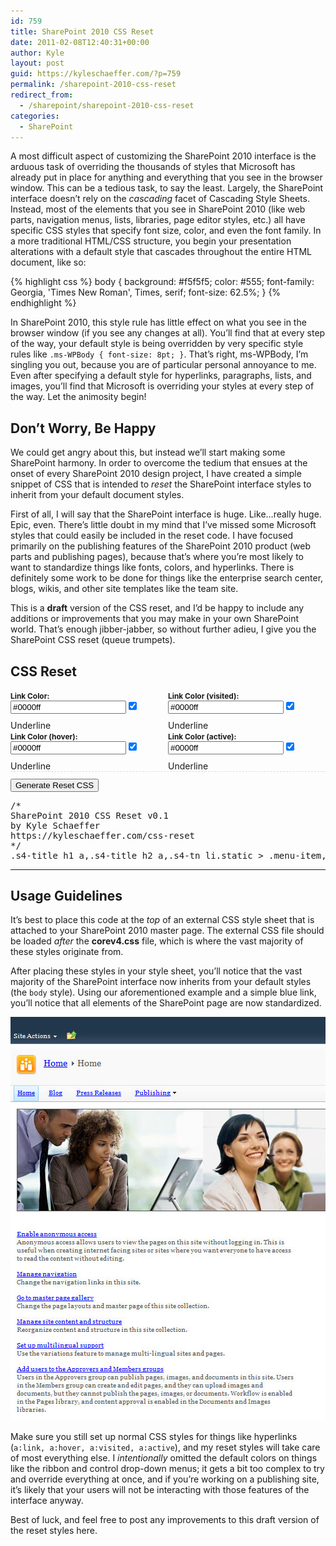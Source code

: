 ```yaml
---
id: 759
title: SharePoint 2010 CSS Reset
date: 2011-02-08T12:40:31+00:00
author: Kyle
layout: post
guid: https://kyleschaeffer.com/?p=759
permalink: /sharepoint-2010-css-reset
redirect_from:
  - /sharepoint/sharepoint-2010-css-reset
categories:
  - SharePoint
---
```

A most difficult aspect of customizing the SharePoint 2010 interface is the arduous task of overriding the thousands of styles that Microsoft has already put in place for anything and everything that you see in the browser window. This can be a tedious task, to say the least. Largely, the SharePoint interface doesn’t rely on the _cascading_ facet of Cascading Style Sheets. Instead, most of the elements that you see in SharePoint 2010 (like web parts, navigation menus, lists, libraries, page editor styles, etc.) all have specific CSS styles that specify font size, color, and even the font family. In a more traditional HTML/CSS structure, you begin your presentation alterations with a default style that cascades throughout the entire HTML document, like so:

{% highlight css %}
body {
  background: #f5f5f5;
  color: #555;
  font-family: Georgia, 'Times New Roman', Times, serif;
  font-size: 62.5%;
}
{% endhighlight %}

In SharePoint 2010, this style rule has little effect on what you see in the browser window (if you see any changes at all). You’ll find that at every step of the way, your default style is being overridden by very specific style rules like `.ms-WPBody { font-size: 8pt; }`. That’s right, ms-WPBody, I’m singling you out, because you are of particular personal annoyance to me. Even after specifying a default style for hyperlinks, paragraphs, lists, and images, you’ll find that Microsoft is overriding your styles at every step of the way. Let the animosity begin!

## Don’t Worry, Be Happy

We could get angry about this, but instead we’ll start making some SharePoint harmony. In order to overcome the tedium that ensues at the onset of every SharePoint 2010 design project, I have created a simple snippet of CSS that is intended to _reset_ the SharePoint interface styles to inherit from your default document styles.

First of all, I will say that the SharePoint interface is huge. Like&hellip;really huge. Epic, even. There’s little doubt in my mind that I’ve missed some Microsoft styles that could easily be included in the reset code. I have focused primarily on the publishing features of the SharePoint 2010 product (web parts and publishing pages), because that’s where you’re most likely to want to standardize things like fonts, colors, and hyperlinks. There is definitely some work to be done for things like the enterprise search center, blogs, wikis, and other site templates like the team site.

This is a **draft** version of the CSS reset, and I’d be happy to include any additions or improvements that you may make in your own SharePoint world. That’s enough jibber-jabber, so without further adieu, I give you the SharePoint CSS reset (queue trumpets).

## CSS Reset

<div class="color-field"><label class="field-label">Link Color:</label><input id="linkc" type="text" value="#0000ff" /> <input id="linkd" checked="checked" type="checkbox" /> <label for="linkd">Underline</label></div>
<div class="color-field"><label class="field-label">Link Color (visited):</label><input id="visitc" type="text" value="#0000ff" /> <input id="visitd" checked="checked" type="checkbox" /> <label for="visitd">Underline</label></div>
<div class="color-field"><label class="field-label">Link Color (hover):</label><input id="hoverc" type="text" value="#0000ff" /> <input id="hoverd" checked="checked" type="checkbox" /> <label for="hoverd">Underline</label></div>
<div class="color-field"><label class="field-label">Link Color (active):</label><input id="activec" type="text" value="#0000ff" /> <input id="actived" checked="checked" type="checkbox" /> <label for="actived">Underline</label></div>
<div class="color-action"><input id="generate-reset" type="button" value="Generate Reset CSS" /></div>
<pre id="css-reset-pre">/*
SharePoint 2010 CSS Reset v0.1
by Kyle Schaeffer
https://kyleschaeffer.com/css-reset
*/
.s4-title h1 a,.s4-title h2 a,.s4-tn li.static &gt; .menu-item,.ms-WPBody a:link,.link-item a,.link-item a:link,.s4-ql ul.root &gt; li &gt; .menu-item,.s4-qlheader,.s4-ql a.selected,.s4-ql ul.root ul &gt; li &gt; a,.ms-menutoolbar td a,a.ms-addnew,.ms-ltviewselectormenuheader .ms-viewselector a,.ms-ltviewselectormenuheader .ms-viewselectorhover a,.ms-vb a:link,.ms-vb2 a:link,.ms-vb-user a:link,.ms-linksection-level1 ul li a,.ms-WPTitle a{color:#0000ff;text-decoration:underline;}.ms-WPBody a:visited,.link-item a:visited,.s4-qlheader:visited,a.ms-addnew:visited,.ms-ltviewselectormenuheader .ms-viewselector a:visited,.ms-ltviewselectormenuheader .ms-viewselectorhover a:visited,.ms-vb a:visited,.ms-vb2 a:visited,.ms-vb-user a:visited,.ms-linksection-level1 ul li a:visited{color:#0000ff;text-decoration:underline;}.s4-title h1 a:hover,.s4-title h2 a:hover,.s4-tn li.static &gt; a:hover,.s4-toplinks .s4-tn a.selected:hover,.ms-WPBody a:hover,.link-item a:hover,.s4-ql ul &gt; li &gt; a:hover,.s4-ql ul.root &gt; li &gt; a:hover,.s4-qlheader:hover,.ms-rtestate-field a:hover,.s4-ql ul.root ul &gt; li &gt; a:hover,.ms-menutoolbar td a:hover,.ms-vh a:hover,.ms-vh2 a:hover,a.ms-addnew:hover,.ms-ltviewselectormenuheader .ms-viewselector a:hover,.ms-ltviewselectormenuheader .ms-viewselectorhover a:hover,a.ms-toolbar:hover,.ms-vh2-nofilter a:hover,.ms-vh2-nofilter-notextalign a:hover,.ms-vb a:hover,.ms-vb2 a:hover,.ms-vb-user a:hover,.ms-linksection-level1 ul li a:hover,.ms-propertysheet a:hover,.ms-sectionheader a:hover,.ms-disc a:hover{color:#0000ff;text-decoration:underline;}.link-item a:active,a.ms-addnew:active,.ms-ltviewselectormenuheader .ms-viewselector a:active,.ms-ltviewselectormenuheader .ms-viewselectorhover a:active,.ms-vb a:active,.ms-vb2 a:active,.ms-vb-user a:active,.ms-linksection-level1 ul li a:active{color:#0000ff;text-decoration:underline;}.s4-ql a.selected,.ms-viewlsts .ms-vb2 &gt; a,.ms-addnew a,.ms-selectorlink a,.ms-selectorlink a:visited,.ms-navitem a:link{color:#0000ff!important;text-decoration:underline!important;}.s4-ql a.selected:visited,.ms-viewlsts .ms-vb2 &gt; a:visited,.ms-addnew a:visited,.ms-navitem a:visited{color:#0000ff!important;text-decoration:underline!important;}.s4-ql a.selected:hover,.ms-viewlsts .ms-vb2 &gt; a:hover,.ms-addnew a:hover,tr.s4-itm-hover a:hover,tr.ms-itmhover a:hover,.ms-selectorlink a:hover,.ms-navitem a:hover,.ms-WPTitle a:hover{color:#0000ff!important;text-decoration:underline!important;}.s4-ql a.selected:active,.ms-viewlsts .ms-vb2 &gt; a:active,.ms-addnew a:active,.ms-navitem a:active{color:#0000ff!important;text-decoration:underline!important;}.ms-cui-ribbon,.ms-cui-menu,.ms-siteactionsmenuinner,.ms-siteactionsmenuhover,.ms-welcomeMenu,div.ms-MenuUIPopupBody.ms-MenuUIPopupScreen,div.ms-MenuUIPopupBody.ms-MenuUIPopupScreen div.ms-MenuUIPopupInner,div.ms-MenuUIPopupBody.ms-MenuUIPopupScreen div.ms-MenuUIPopupInner div,.ms-cui-toolbar-toolbar,.s4-titletable,.ms-socialNotif-Container,.ms-sbplain,.ms-sbtable,body #pageStatusBar,.link-item,.link-item a,.link-item a:link,.ms-WPBody,.ms-menutoolbar td a,.ms-toolbar,.ms-listheaderlabel,.ms-viewselector,.ms-viewselectortext,.ms-viewselectorhover,.ms-vh2-nofilter,.ms-vh2-nofilter-notextalign,.ms-vh,.ms-vh2,.ms-vh-icon,.ms-vh-icon-empty,.ms-vhImage,.ms-gb,.ms-gb2,.ms-gbload,.ms-vb,.ms-vb2,.ms-vb-tall,.ms-vb-user,.ms-vh2-nograd,.ms-vh3-nograd,.ms-vh2-nograd-icon,.ms-vh2-nofilter-icon,.ms-pb,.ms-pb-selected,.ms-ph,td.ms-vb,a.ms-addnew,.ms-ltviewselectormenuheader .ms-viewselector a,.ms-ltviewselectormenuheader .ms-viewselectorhover a,th.ms-vh,td.ms-vb,.ms-dlgTitleText,.ms-formlabel,.ms-descriptiontext,.ms-formtoolbar,select,.ms-input,.ms-long,.ms-inputuserfield,.ms-toolbarContainer,div.ms-formfieldlabelcontainer span.ms-formfieldlabel,.ms-formfieldlabelcontainer,.description,.ms-sectionheader,.ms-linksection-level1,.ms-pageinformation h3.ms-standardheader,table.ms-pageinformation,table.ms-createpageinformation,.ms-pageinformation table td,.ms-createpageinformation table td,.ms-linksectionheader,th .ms-vb,.ms-vh2-nofilter-icon,th.ms-vh2-nograd,th.ms-vh2-nograd-icon,.ms-propertysheet,.ms-formdescription,.ms-paging,.ms-listedit .ms-standardheader,.ms-listedit .ms-linksectionheader,.ms-listedit .ms-linksectionheader .ms-standardheader,.ms-listedit table.ms-pageinformation,.ms-listedit .ms-pageinformation table td,.ms-listedit .ms-propertysheet,.ms-listedit .ms-descriptiontext,.ms-SPZoneLabel,.ms-SPButton,.ms-wpadder-sectionhead,.ms-wpadder-wpname,.ms-wpadder-categoryColumn,.ms-wpadder-categoryColumn td,.ms-wpadder-items,.ms-wpadder-upload input,.ms-wpadder-upload button,.ms-wpadder-tabTable th,.ms-wpadder-description,.ms-wpadder-zoneArea button,.ms-WPTitle,.link-item-large,.link-item-large a,.link-item-large a:link,div.title-With-Background a,div.title-With-Background a:link,div.title-With-Background a:hover,div.title-With-Background a:visited,div.title-With-Background a:active,.headertitle,.headertitle a,.headertitle a:link,.level-item,.level-item a,.level-item a:link,.headertitle-band,.headertitle-band a,.headertitle-band a:link,.headertitle-large,.headertitle-large a,.headertitle-large a:link,.headertitle-small,.headertitle-small a,.headertitle-small a:link,.level-description,.ms-WPBody td,.medium,groupheader,.ms-rtelong,.ms-longer,.ms-rtelonger,.ms-radiotext,.ms-rtedropdown,.ms-lookuptypeintextbox,.ms-rtefield,table.ms-disc td,table tr td.ms-disc-bordered-noleft,.ms-formbodysurvey,.ms-gridCol,.ms-gridT1,.ms-surveyVBarT,.ms-surveyVBarTC,.ms-surveyTotal{font-family:inherit;}.ms-selectorlink a,.ms-selectorlink a:visited{font-family:inherit!important;}.ms-cui-ribbon,.ms-cui-menu,.ms-siteactionsmenu,.s4-breadcrumb-menu,.ms-cui-TabRowLeft,.ms-cui-toolbar-toolbar,.ms-MenuUILabel,.ms-MenuUILabelRtL,.ms-menuuilabelcompact,.ms-menuuilabelcompactRtl,div.ms-MenuUIPopupScreen div.ms-MenuUIPopupInner div.ms-MenuUILarge ul.ms-MenuUIUL div.ms-MenuUIULItem a.ms-MenuUIULLink,div.ms-MenuUIPopupScreen div.ms-MenuUIPopupInner div.ms-MenuUILargeRtL ul.ms-MenuUIUL div.ms-MenuUIULItem a.ms-MenuUIULLink,.s4-search input.ms-sbplain,.ms-sbplain,.s4-search input,.link-item,.link-item a,.link-item a:link,.ms-WPBody,.s4-ql ul.root &gt; li &gt; .menu-item,.s4-qlheader,.s4-qlheader:visited,.ms-menutoolbar td a,.ms-toolbar,.ms-listheaderlabel,.ms-viewselector,.ms-viewselectortext,.ms-viewselectorhover,.ms-vh2-nofilter,.ms-vh2-nofilter-notextalign,.ms-vh,.ms-vh2,.ms-vh-icon,.ms-vh-icon-empty,.ms-vhImage,.ms-gb,.ms-gb2,.ms-gbload,.ms-vb,.ms-vb2,.ms-vb-tall,.ms-vb-user,.ms-vh2-nograd,.ms-vh3-nograd,.ms-vh2-nograd-icon,.ms-vh2-nofilter-icon,.ms-pb,.ms-pb-selected,.ms-ph,td.ms-vb,a.ms-addnew,.ms-ltviewselectormenuheader .ms-viewselector a,.ms-ltviewselectormenuheader .ms-viewselectorhover a,th.ms-vh,td.ms-vb,.s4-titletable,.ms-dlgTitleText,.ms-descriptiontext,.ms-formtoolbar,select,.ms-input,.ms-long,.ms-dtinput,.ms-dttimeinput,.ms-inputuserfield,.ms-toolbarContainer,div.ms-formfieldlabelcontainer span.ms-formfieldlabel,.ms-formfieldlabelcontainer,.description,.ms-linksection-level1 h3,.ms-linksection-level1 ul li a,.ms-pageinformation h3.ms-standardheader,table.ms-pageinformation,table.ms-createpageinformation,.ms-pageinformation table td,.ms-createpageinformation table td,th .ms-vb,.ms-vh2-nofilter-icon,th.ms-vh2-nograd,th.ms-vh2-nograd-icon,.ms-formdescription,.ms-authoringcontrols,.ms-paging,.ms-listedit .ms-standardheader,.ms-listedit .ms-linksectionheader,.ms-listedit .ms-linksectionheader .ms-standardheader,.ms-linksectionheader,.ms-SPZoneLabel,.ms-SPButton,.ms-wpadder-categoryColumn,.ms-wpadder-categoryColumn td,.ms-wpadder-items,.ms-wpadder-upload input,.ms-wpadder-upload button,.ms-wpadder-tabTable th,.ms-wpadder-description,.ms-wpadder-zoneArea button,.ms-WPTitle,.level-item,.level-item a,.level-item a:link,.level-description,.headertitle,.ms-WPBody td,.medium,groupheader,.ms-rtelong,.ms-longer,.ms-rtelonger,.ms-radiotext,.ms-rtedropdown,.ms-lookuptypeintextbox,.ms-rtefield,table.ms-disc td,table tr td.ms-disc-bordered-noleft,.ms-gridCol{font-size:1em;}.s4-title h2,.ms-socialNotif-text,.s4-search select.ms-sbscopes,.s4-search input.ms-sbplain,.article-content,.welcome-content,.s4-title .s4-pagedescription,.s4-title .s4uniqpermdescription,.ms-toolbar,.ms-listheaderlabel,.ms-gb .ms-standardheader,.ms-standardheader,.ms-gb,.ms-gb2,.ms-gbload,.ms-vb-tall,.ms-vb-user,.ms-pb,.ms-pb-selected td,.ms-vb,.ms-vb2,.ms-viewlsts-noitems &gt; b,.s4-specialNavLinkList a:hover &gt; span.ms-splinkbutton-text,.ms-vh2-nofilter,.ms-vh2-nofilter-notextalign,.ms-formlabel,.ms-descriptiontext,.ms-formtoolbar,.ms-toolbarContainer,.description,.link-item,.ms-sectionheader,.ms-linksection-level1 h3,.ms-pageinformation h3.ms-standardheader,.ms-linksectionheader .ms-standardheader,.ms-linksectionheader,.ms-pageinformation th,.ms-createpageinformation th,th .ms-vb,.ms-vh2-nofilter-icon,th.ms-vh2-nograd,th.ms-vh2-nograd-icon,.ms-vh,.ms-vh2,.ms-vh-icon-empty,.ms-vhImage,.ms-vh2-nograd,.ms-vh3-nograd,.ms-vh2-nograd-icon,.ms-vh2-nofilter-icon,.ms-ph,.ms-propertysheet,.ms-pageinformation table td,.ms-createpageinformation table td,.ms-bottompaging .ms-paging,.ms-paging,.ms-listedit .ms-standardheader,.ms-listedit .ms-linksectionheader,.ms-listedit .ms-linksectionheader .ms-standardheader,.ms-listedit .ms-gb .ms-vh2-nofilter,.ms-listedit .ms-gb .ms-vh2,.tmt-name,.ms-SPZoneTitle,.ms-SPZoneLabel,.ms-rteElement-P,.level-description,.headertitle,.medium,groupheader,.ms-rtefield,table.ms-disc td{color:inherit;}.ms-viewlsts th.ms-vh2-nofilter{color:inherit!important;}.ms-cui-ribbon a:link,.ms-cui-ribbon a:visited,.ms-cui-ribbon a:hover,.ms-cui-ribbon a:active,.ms-cui-menu a:link,.ms-cui-menu a:visited,.ms-cui-menu a:hover,.ms-cui-menu a:active,.ms-siteactionsmenu &gt; span &gt; a,.ms-menutoolbar td a,.ms-menutoolbar td a:hover,.s4-specialNavLinkList a:hover &gt; span.ms-splinkbutton-text,a.ms-socialNotif{text-decoration:none;}</pre>
<script type='text/javascript' src='//ajax.googleapis.com/ajax/libs/jquery/1.10.2/jquery.min.js?ver=1.10.2'></script>
<script type="text/javascript">var defaultScript="/*\nSharePoint 2010 CSS Reset v0.1\nby Kyle Schaeffer\nhttps://kyleschaeffer.com/css-reset\n*/\n.s4-title h1 a,.s4-title h2 a,.s4-tn li.static > .menu-item,.ms-WPBody a:link,.link-item a,.link-item a:link,.s4-ql ul.root > li > .menu-item,.s4-qlheader,.s4-ql a.selected,.s4-ql ul.root ul > li > a,.ms-menutoolbar td a,a.ms-addnew,.ms-ltviewselectormenuheader .ms-viewselector a,.ms-ltviewselectormenuheader .ms-viewselectorhover a,.ms-vb a:link,.ms-vb2 a:link,.ms-vb-user a:link,.ms-linksection-level1 ul li a,.ms-WPTitle a{color:%linkc%;text-decoration:%linkd%;}.ms-WPBody a:visited,.link-item a:visited,.s4-qlheader:visited,a.ms-addnew:visited,.ms-ltviewselectormenuheader .ms-viewselector a:visited,.ms-ltviewselectormenuheader .ms-viewselectorhover a:visited,.ms-vb a:visited,.ms-vb2 a:visited,.ms-vb-user a:visited,.ms-linksection-level1 ul li a:visited{color:%visitc%;text-decoration:%visitd%;}.s4-title h1 a:hover,.s4-title h2 a:hover,.s4-tn li.static > a:hover,.s4-toplinks .s4-tn a.selected:hover,.ms-WPBody a:hover,.link-item a:hover,.s4-ql ul > li > a:hover,.s4-ql ul.root > li > a:hover,.s4-qlheader:hover,.ms-rtestate-field a:hover,.s4-ql ul.root ul > li > a:hover,.ms-menutoolbar td a:hover,.ms-vh a:hover,.ms-vh2 a:hover,a.ms-addnew:hover,.ms-ltviewselectormenuheader .ms-viewselector a:hover,.ms-ltviewselectormenuheader .ms-viewselectorhover a:hover,a.ms-toolbar:hover,.ms-vh2-nofilter a:hover,.ms-vh2-nofilter-notextalign a:hover,.ms-vb a:hover,.ms-vb2 a:hover,.ms-vb-user a:hover,.ms-linksection-level1 ul li a:hover,.ms-propertysheet a:hover,.ms-sectionheader a:hover,.ms-disc a:hover{color:%hoverc%;text-decoration:%hoverd%;}.link-item a:active,a.ms-addnew:active,.ms-ltviewselectormenuheader .ms-viewselector a:active,.ms-ltviewselectormenuheader .ms-viewselectorhover a:active,.ms-vb a:active,.ms-vb2 a:active,.ms-vb-user a:active,.ms-linksection-level1 ul li a:active{color:%activec%;text-decoration:%actived%;}.s4-ql a.selected,.ms-viewlsts .ms-vb2 > a,.ms-addnew a,.ms-selectorlink a,.ms-selectorlink a:visited,.ms-navitem a:link{color:%linkc%!important;text-decoration:%linkd%!important;}.s4-ql a.selected:visited,.ms-viewlsts .ms-vb2 > a:visited,.ms-addnew a:visited,.ms-navitem a:visited{color:%visitc%!important;text-decoration:%visitd%!important;}.s4-ql a.selected:hover,.ms-viewlsts .ms-vb2 > a:hover,.ms-addnew a:hover,tr.s4-itm-hover a:hover,tr.ms-itmhover a:hover,.ms-selectorlink a:hover,.ms-navitem a:hover,.ms-WPTitle a:hover{color:%hoverc%!important;text-decoration:%hoverd%!important;}.s4-ql a.selected:active,.ms-viewlsts .ms-vb2 > a:active,.ms-addnew a:active,.ms-navitem a:active{color:%activec%!important;text-decoration:%actived%!important;}.ms-cui-ribbon,.ms-cui-menu,.ms-siteactionsmenuinner,.ms-siteactionsmenuhover,.ms-welcomeMenu,div.ms-MenuUIPopupBody.ms-MenuUIPopupScreen,div.ms-MenuUIPopupBody.ms-MenuUIPopupScreen div.ms-MenuUIPopupInner,div.ms-MenuUIPopupBody.ms-MenuUIPopupScreen div.ms-MenuUIPopupInner div,.ms-cui-toolbar-toolbar,.s4-titletable,.ms-socialNotif-Container,.ms-sbplain,.ms-sbtable,body #pageStatusBar,.link-item,.link-item a,.link-item a:link,.ms-WPBody,.ms-menutoolbar td a,.ms-toolbar,.ms-listheaderlabel,.ms-viewselector,.ms-viewselectortext,.ms-viewselectorhover,.ms-vh2-nofilter,.ms-vh2-nofilter-notextalign,.ms-vh,.ms-vh2,.ms-vh-icon,.ms-vh-icon-empty,.ms-vhImage,.ms-gb,.ms-gb2,.ms-gbload,.ms-vb,.ms-vb2,.ms-vb-tall,.ms-vb-user,.ms-vh2-nograd,.ms-vh3-nograd,.ms-vh2-nograd-icon,.ms-vh2-nofilter-icon,.ms-pb,.ms-pb-selected,.ms-ph,td.ms-vb,a.ms-addnew,.ms-ltviewselectormenuheader .ms-viewselector a,.ms-ltviewselectormenuheader .ms-viewselectorhover a,th.ms-vh,td.ms-vb,.ms-dlgTitleText,.ms-formlabel,.ms-descriptiontext,.ms-formtoolbar,select,.ms-input,.ms-long,.ms-inputuserfield,.ms-toolbarContainer,div.ms-formfieldlabelcontainer span.ms-formfieldlabel,.ms-formfieldlabelcontainer,.description,.ms-sectionheader,.ms-linksection-level1,.ms-pageinformation h3.ms-standardheader,table.ms-pageinformation,table.ms-createpageinformation,.ms-pageinformation table td,.ms-createpageinformation table td,.ms-linksectionheader,th .ms-vb,.ms-vh2-nofilter-icon,th.ms-vh2-nograd,th.ms-vh2-nograd-icon,.ms-propertysheet,.ms-formdescription,.ms-paging,.ms-listedit .ms-standardheader,.ms-listedit .ms-linksectionheader,.ms-listedit .ms-linksectionheader .ms-standardheader,.ms-listedit table.ms-pageinformation,.ms-listedit .ms-pageinformation table td,.ms-listedit .ms-propertysheet,.ms-listedit .ms-descriptiontext,.ms-SPZoneLabel,.ms-SPButton,.ms-wpadder-sectionhead,.ms-wpadder-wpname,.ms-wpadder-categoryColumn,.ms-wpadder-categoryColumn td,.ms-wpadder-items,.ms-wpadder-upload input,.ms-wpadder-upload button,.ms-wpadder-tabTable th,.ms-wpadder-description,.ms-wpadder-zoneArea button,.ms-WPTitle,.link-item-large,.link-item-large a,.link-item-large a:link,div.title-With-Background a,div.title-With-Background a:link,div.title-With-Background a:hover,div.title-With-Background a:visited,div.title-With-Background a:active,.headertitle,.headertitle a,.headertitle a:link,.level-item,.level-item a,.level-item a:link,.headertitle-band,.headertitle-band a,.headertitle-band a:link,.headertitle-large,.headertitle-large a,.headertitle-large a:link,.headertitle-small,.headertitle-small a,.headertitle-small a:link,.level-description,.ms-WPBody td,.medium,groupheader,.ms-rtelong,.ms-longer,.ms-rtelonger,.ms-radiotext,.ms-rtedropdown,.ms-lookuptypeintextbox,.ms-rtefield,table.ms-disc td,table tr td.ms-disc-bordered-noleft,.ms-formbodysurvey,.ms-gridCol,.ms-gridT1,.ms-surveyVBarT,.ms-surveyVBarTC,.ms-surveyTotal{font-family:inherit;}.ms-selectorlink a,.ms-selectorlink a:visited{font-family:inherit!important;}.ms-cui-ribbon,.ms-cui-menu,.ms-siteactionsmenu,.s4-breadcrumb-menu,.ms-cui-TabRowLeft,.ms-cui-toolbar-toolbar,.ms-MenuUILabel,.ms-MenuUILabelRtL,.ms-menuuilabelcompact,.ms-menuuilabelcompactRtl,div.ms-MenuUIPopupScreen div.ms-MenuUIPopupInner div.ms-MenuUILarge ul.ms-MenuUIUL div.ms-MenuUIULItem a.ms-MenuUIULLink,div.ms-MenuUIPopupScreen div.ms-MenuUIPopupInner div.ms-MenuUILargeRtL ul.ms-MenuUIUL div.ms-MenuUIULItem a.ms-MenuUIULLink,.s4-search input.ms-sbplain,.ms-sbplain,.s4-search input,.link-item,.link-item a,.link-item a:link,.ms-WPBody,.s4-ql ul.root > li > .menu-item,.s4-qlheader,.s4-qlheader:visited,.ms-menutoolbar td a,.ms-toolbar,.ms-listheaderlabel,.ms-viewselector,.ms-viewselectortext,.ms-viewselectorhover,.ms-vh2-nofilter,.ms-vh2-nofilter-notextalign,.ms-vh,.ms-vh2,.ms-vh-icon,.ms-vh-icon-empty,.ms-vhImage,.ms-gb,.ms-gb2,.ms-gbload,.ms-vb,.ms-vb2,.ms-vb-tall,.ms-vb-user,.ms-vh2-nograd,.ms-vh3-nograd,.ms-vh2-nograd-icon,.ms-vh2-nofilter-icon,.ms-pb,.ms-pb-selected,.ms-ph,td.ms-vb,a.ms-addnew,.ms-ltviewselectormenuheader .ms-viewselector a,.ms-ltviewselectormenuheader .ms-viewselectorhover a,th.ms-vh,td.ms-vb,.s4-titletable,.ms-dlgTitleText,.ms-descriptiontext,.ms-formtoolbar,select,.ms-input,.ms-long,.ms-dtinput,.ms-dttimeinput,.ms-inputuserfield,.ms-toolbarContainer,div.ms-formfieldlabelcontainer span.ms-formfieldlabel,.ms-formfieldlabelcontainer,.description,.ms-linksection-level1 h3,.ms-linksection-level1 ul li a,.ms-pageinformation h3.ms-standardheader,table.ms-pageinformation,table.ms-createpageinformation,.ms-pageinformation table td,.ms-createpageinformation table td,th .ms-vb,.ms-vh2-nofilter-icon,th.ms-vh2-nograd,th.ms-vh2-nograd-icon,.ms-formdescription,.ms-authoringcontrols,.ms-paging,.ms-listedit .ms-standardheader,.ms-listedit .ms-linksectionheader,.ms-listedit .ms-linksectionheader .ms-standardheader,.ms-linksectionheader,.ms-SPZoneLabel,.ms-SPButton,.ms-wpadder-categoryColumn,.ms-wpadder-categoryColumn td,.ms-wpadder-items,.ms-wpadder-upload input,.ms-wpadder-upload button,.ms-wpadder-tabTable th,.ms-wpadder-description,.ms-wpadder-zoneArea button,.ms-WPTitle,.level-item,.level-item a,.level-item a:link,.level-description,.headertitle,.ms-WPBody td,.medium,groupheader,.ms-rtelong,.ms-longer,.ms-rtelonger,.ms-radiotext,.ms-rtedropdown,.ms-lookuptypeintextbox,.ms-rtefield,table.ms-disc td,table tr td.ms-disc-bordered-noleft,.ms-gridCol{font-size:1em;}.s4-title h2,.ms-socialNotif-text,.s4-search select.ms-sbscopes,.s4-search input.ms-sbplain,.article-content,.welcome-content,.s4-title .s4-pagedescription,.s4-title .s4uniqpermdescription,.ms-toolbar,.ms-listheaderlabel,.ms-gb .ms-standardheader,.ms-standardheader,.ms-gb,.ms-gb2,.ms-gbload,.ms-vb-tall,.ms-vb-user,.ms-pb,.ms-pb-selected td,.ms-vb,.ms-vb2,.ms-viewlsts-noitems > b,.s4-specialNavLinkList a:hover > span.ms-splinkbutton-text,.ms-vh2-nofilter,.ms-vh2-nofilter-notextalign,.ms-formlabel,.ms-descriptiontext,.ms-formtoolbar,.ms-toolbarContainer,.description,.link-item,.ms-sectionheader,.ms-linksection-level1 h3,.ms-pageinformation h3.ms-standardheader,.ms-linksectionheader .ms-standardheader,.ms-linksectionheader,.ms-pageinformation th,.ms-createpageinformation th,th .ms-vb,.ms-vh2-nofilter-icon,th.ms-vh2-nograd,th.ms-vh2-nograd-icon,.ms-vh,.ms-vh2,.ms-vh-icon-empty,.ms-vhImage,.ms-vh2-nograd,.ms-vh3-nograd,.ms-vh2-nograd-icon,.ms-vh2-nofilter-icon,.ms-ph,.ms-propertysheet,.ms-pageinformation table td,.ms-createpageinformation table td,.ms-bottompaging .ms-paging,.ms-paging,.ms-listedit .ms-standardheader,.ms-listedit .ms-linksectionheader,.ms-listedit .ms-linksectionheader .ms-standardheader,.ms-listedit .ms-gb .ms-vh2-nofilter,.ms-listedit .ms-gb .ms-vh2,.tmt-name,.ms-SPZoneTitle,.ms-SPZoneLabel,.ms-rteElement-P,.level-description,.headertitle,.medium,groupheader,.ms-rtefield,table.ms-disc td{color:inherit;}.ms-viewlsts th.ms-vh2-nofilter{color:inherit!important;}.ms-cui-ribbon a:link,.ms-cui-ribbon a:visited,.ms-cui-ribbon a:hover,.ms-cui-ribbon a:active,.ms-cui-menu a:link,.ms-cui-menu a:visited,.ms-cui-menu a:hover,.ms-cui-menu a:active,.ms-siteactionsmenu > span > a,.ms-menutoolbar td a,.ms-menutoolbar td a:hover,.s4-specialNavLinkList a:hover > span.ms-splinkbutton-text,a.ms-socialNotif{text-decoration:none;}";
jQuery('#css-reset-pre').hide();
jQuery('#generate-reset').click(function(){
var theNewScript=defaultScript.replace(/%linkc%/gi,jQuery('#linkc').val());
if(jQuery('#linkd').attr('checked')){theNewScript=theNewScript.replace(/%linkd%/gi,'underline');}else{theNewScript=theNewScript.replace(/%linkd%/gi,'none');}
var theNewScript=theNewScript.replace(/%visitc%/gi,jQuery('#visitc').val());
if(jQuery('#visitd').attr('checked')){theNewScript=theNewScript.replace(/%visitd%/gi,'underline');}else{theNewScript=theNewScript.replace(/%visitd%/gi,'none');}
var theNewScript=theNewScript.replace(/%hoverc%/gi,jQuery('#hoverc').val());
if(jQuery('#hoverd').attr('checked')){theNewScript=theNewScript.replace(/%hoverd%/gi,'underline');}else{theNewScript=theNewScript.replace(/%hoverd%/gi,'none');}
var theNewScript=theNewScript.replace(/%activec%/gi,jQuery('#activec').val());
if(jQuery('#actived').attr('checked')){theNewScript=theNewScript.replace(/%actived%/gi,'underline');}else{theNewScript=theNewScript.replace(/%actived%/gi,'none');}
if(jQuery('#css-reset-box').size() == 0){jQuery('#css-reset-pre').after('<textarea id="css-reset-box">');}
jQuery('#css-reset-box').val(theNewScript);
});</script>
<style type="text/css">.color-field{width:45%;margin:0 5% 0 0;float:left;}.color-field label.field-label{font-size:0.85em;font-weight:bold;}.color-field input{margin:0 0 0.75em 0;}.color-action{clear:both;padding: 0.75em 0 0 0;border-top:1px #ddd dashed;}#css-reset-box{display:block;height:30em;font-family:Courier,'Courier New',monospace;margin:1em 0 0 0;}</style>

---

## Usage Guidelines

It’s best to place this code at the _top_ of an external CSS style sheet that is attached to your SharePoint 2010 master page. The external CSS file should be loaded _after_ the **corev4.css** file, which is where the vast majority of these styles originate from.

After placing these styles in your style sheet, you’ll notice that the vast majority of the SharePoint interface now inherits from your default styles (the `body` style). Using our aforementioned example and a simple blue link, you’ll notice that all elements of the SharePoint page are now standardized.

![SharePoint CSS Reset in Action](/assets/img/sharepoint-css-reset-link-colors.jpg "SharePoint CSS Reset in Action")

Make sure you still set up normal CSS styles for things like hyperlinks (`a:link, a:hover, a:visited, a:active`), and my reset styles will take care of most everything else. I _intentionally_ omitted the default colors on things like the ribbon and control drop-down menus; it gets a bit too complex to try and override everything at once, and if you’re working on a publishing site, it’s likely that your users will not be interacting with those features of the interface anyway.

Best of luck, and feel free to post any improvements to this draft version of the reset styles here.
